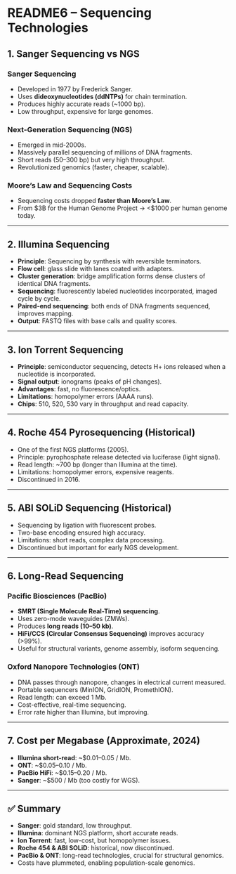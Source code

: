 # README6 – Sequencing Technologies

## 1. Sanger Sequencing vs NGS

### Sanger Sequencing

* Developed in 1977 by Frederick Sanger.
* Uses **dideoxynucleotides (ddNTPs)** for chain termination.
* Produces highly accurate reads (\~1000 bp).
* Low throughput, expensive for large genomes.

### Next-Generation Sequencing (NGS)

* Emerged in mid-2000s.
* Massively parallel sequencing of millions of DNA fragments.
* Short reads (50–300 bp) but very high throughput.
* Revolutionized genomics (faster, cheaper, scalable).

### Moore’s Law and Sequencing Costs

* Sequencing costs dropped **faster than Moore’s Law**.
* From \$3B for the Human Genome Project → <\$1000 per human genome today.

---

## 2. Illumina Sequencing

* **Principle**: Sequencing by synthesis with reversible terminators.
* **Flow cell**: glass slide with lanes coated with adapters.
* **Cluster generation**: bridge amplification forms dense clusters of identical DNA fragments.
* **Sequencing**: fluorescently labeled nucleotides incorporated, imaged cycle by cycle.
* **Paired-end sequencing**: both ends of DNA fragments sequenced, improves mapping.
* **Output**: FASTQ files with base calls and quality scores.

---

## 3. Ion Torrent Sequencing

* **Principle**: semiconductor sequencing, detects H+ ions released when a nucleotide is incorporated.
* **Signal output**: ionograms (peaks of pH changes).
* **Advantages**: fast, no fluorescence/optics.
* **Limitations**: homopolymer errors (AAAA runs).
* **Chips**: 510, 520, 530 vary in throughput and read capacity.

---

## 4. Roche 454 Pyrosequencing (Historical)

* One of the first NGS platforms (2005).
* Principle: pyrophosphate release detected via luciferase (light signal).
* Read length: \~700 bp (longer than Illumina at the time).
* Limitations: homopolymer errors, expensive reagents.
* Discontinued in 2016.

---

## 5. ABI SOLiD Sequencing (Historical)

* Sequencing by ligation with fluorescent probes.
* Two-base encoding ensured high accuracy.
* Limitations: short reads, complex data processing.
* Discontinued but important for early NGS development.

---

## 6. Long-Read Sequencing

### Pacific Biosciences (PacBio)

* **SMRT (Single Molecule Real-Time) sequencing**.
* Uses zero-mode waveguides (ZMWs).
* Produces **long reads (10–50 kb)**.
* **HiFi/CCS (Circular Consensus Sequencing)** improves accuracy (>99%).
* Useful for structural variants, genome assembly, isoform sequencing.

### Oxford Nanopore Technologies (ONT)

* DNA passes through nanopore, changes in electrical current measured.
* Portable sequencers (MinION, GridION, PromethION).
* Read length: can exceed 1 Mb.
* Cost-effective, real-time sequencing.
* Error rate higher than Illumina, but improving.

---

## 7. Cost per Megabase (Approximate, 2024)

* **Illumina short-read**: \~\$0.01–0.05 / Mb.
* **ONT**: \~\$0.05–0.10 / Mb.
* **PacBio HiFi**: \~\$0.15–0.20 / Mb.
* **Sanger**: \~\$500 / Mb (too costly for WGS).

---

## ✅ Summary

* **Sanger**: gold standard, low throughput.
* **Illumina**: dominant NGS platform, short accurate reads.
* **Ion Torrent**: fast, low-cost, but homopolymer issues.
* **Roche 454 & ABI SOLiD**: historical, now discontinued.
* **PacBio & ONT**: long-read technologies, crucial for structural genomics.
* Costs have plummeted, enabling population-scale genomics.
